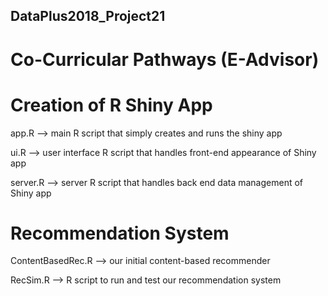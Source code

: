 ## DataPlus2018_Project21
#  Co-Curricular Pathways (E-Advisor)

# Creation of R Shiny App
app.R --> main R script that simply creates and runs the shiny app

ui.R --> user interface R script that handles front-end appearance of Shiny app

server.R --> server R script that handles back end data management of Shiny app


# Recommendation System
ContentBasedRec.R --> our initial content-based recommender

RecSim.R --> R script to run and test our recommendation system
